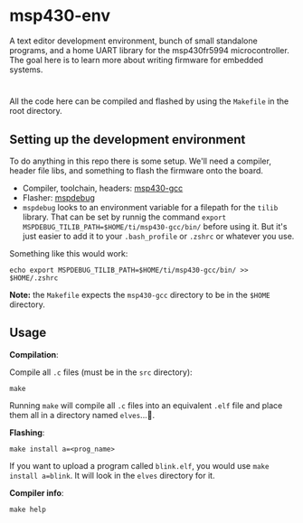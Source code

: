 # msp430-env

A text editor development environment, bunch of small standalone programs, and a home UART library for the msp430fr5994 microcontroller. The goal here is to learn more about writing firmware for embedded systems.

#
All the code here can be compiled and flashed by using the `Makefile` in the root directory.

## Setting up the development environment
To do anything in this repo there is some setup. We'll need a compiler, header file libs, and something to flash the firmware onto the board.

- Compiler, toolchain, headers: [msp430-gcc](https://www.ti.com/tool/MSP430-GCC-OPENSOURCE)
- Flasher: [mspdebug](https://github.com/dlbeer/mspdebug)
- `mspdebug` looks to an environment variable for a filepath for the `tilib` library. That can be set by runnig the command `export MSPDEBUG_TILIB_PATH=$HOME/ti/msp430-gcc/bin/` before using it. But it's just easier to add it to your `.bash_profile` or `.zshrc` or whatever you use.

Something like this would work:
```
echo export MSPDEBUG_TILIB_PATH=$HOME/ti/msp430-gcc/bin/ >> $HOME/.zshrc
```

**Note:** the `Makefile` expects the `msp430-gcc` directory to be in the `$HOME` directory.

## Usage

**Compilation**:

Compile all `.c` files (must be in the `src` directory):
```
make
```
Running `make` will compile all `.c` files into an equivalent `.elf` file and place them all in a directory named `elves`...🧝.

**Flashing**:
```
make install a=<prog_name>
```
If you want to upload a program called `blink.elf`, you would use `make install a=blink`. It will look in the `elves` directory for it.

**Compiler info**:
```
make help
```